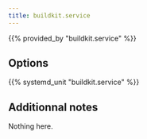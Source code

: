 ```yaml
---
title: buildkit.service
---
```


{{% provided_by "buildkit.service" %}}

## Options

{{% systemd_unit "buildkit.service" %}}

## Additionnal notes

Nothing here.